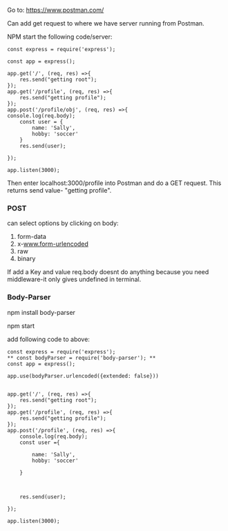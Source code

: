 Go to: 
https://www.postman.com/

Can add get request to where we have server running from Postman. 

NPM start the following code/server:

```
const express = require('express');

const app = express();

app.get('/', (req, res) =>{
	res.send("getting root");
});
app.get('/profile', (req, res) =>{
	res.send("getting profile");
});
app.post('/profile/obj', (req, res) =>{
console.log(req.body);
	const user = {
		name: 'Sally',
		hobby: 'soccer'
	}
	res.send(user);

});

app.listen(3000);
```

Then enter localhost:3000/profile into Postman and do a GET request. This returns send value- "getting profile". 

### POST ###

can select options by clicking on body:  
1. form-data
2. x-www.form-urlencoded
3. raw
4. binary

If add a Key and value req.body doesnt do anything because you need middleware-it only gives undefined in terminal. 

### Body-Parser ###

npm install body-parser

npm start

add following code to above:
```
const express = require('express');
** const bodyParser = require('body-parser'); **
const app = express();

app.use(bodyParser.urlencoded({extended: false}))


app.get('/', (req, res) =>{
	res.send("getting root");
});
app.get('/profile', (req, res) =>{
	res.send("getting profile");
});
app.post('/profile', (req, res) =>{
	console.log(req.body);
	const user ={

		name: 'Sally',
		hobby: 'soccer'

	}



	res.send(user);

});

app.listen(3000);
